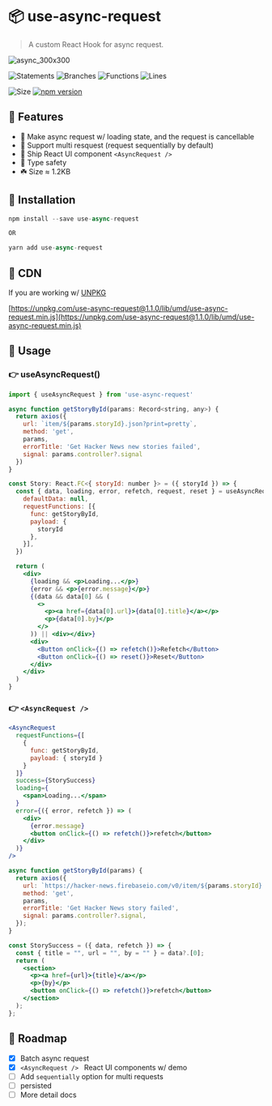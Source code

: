# 📦 use-async-request
> A custom React Hook for async request.

![async_300x300](https://user-images.githubusercontent.com/259410/145717135-862d19a3-e2df-403a-9aea-59eb6b1a0b93.png)


![Statements](https://img.shields.io/badge/statements-100%25-brightgreen.svg?style=flat)
![Branches](https://img.shields.io/badge/branches-92.1%25-brightgreen.svg?style=flat)
![Functions](https://img.shields.io/badge/functions-100%25-brightgreen.svg?style=flat)
![Lines](https://img.shields.io/badge/lines-100%25-brightgreen.svg?style=flat)

![Size](https://badgen.net/bundlephobia/minzip/use-async-request)
[![npm version](https://badge.fury.io/js/use-async-request.svg)](https://badge.fury.io/js/use-async-request)


## 🎨 Features

- 🌟 Make async request w/ loading state, and the request is cancellable
- 🌈 Support multi resquest (request sequentially by default)
- 🎁 Ship React UI component `<AsyncRequest />`
- 💪 Type safety
- ☘️ Size ≈ 1.2KB


## 🔗 Installation

```js
npm install --save use-async-request

OR

yarn add use-async-request
```

## 🔗 CDN
If you are working w/ [UNPKG](https://unpkg.com/)

[https://unpkg.com/use-async-request@1.1.0/lib/umd/use-async-request.min.js](https://unpkg.com/use-async-request@1.1.0/lib/umd/use-async-request.min.js)



## 🔗 Usage

### 👉 useAsyncRequest()

```jsx
import { useAsyncRequest } from 'use-async-request'

async function getStoryById(params: Record<string, any>) {
  return axios({
    url: `item/${params.storyId}.json?print=pretty`,
    method: 'get',
    params,
    errorTitle: 'Get Hacker News new stories failed',
    signal: params.controller?.signal
  })
}

const Story: React.FC<{ storyId: number }> = ({ storyId }) => {
  const { data, loading, error, refetch, request, reset } = useAsyncRequest<any>({
    defaultData: null,
    requestFunctions: [{
      func: getStoryById,
      payload: {
        storyId
      },  
    }],
  })

  return (
    <div>
      {loading && <p>Loading...</p>}
      {error && <p>{error.message}</p>}
      {(data && data[0] && (
        <>
          <p><a href={data[0].url}>{data[0].title}</a></p>
          <p>{data[0].by}</p>
        </>
      )) || <div></div>}
      <div>
        <Button onClick={() => refetch()}>Refetch</Button>
        <Button onClick={() => reset()}>Reset</Button>
      </div>
    </div>
  )
}
```

### 👉 `<AsyncRequest />`

```jsx
<AsyncRequest
  requestFunctions={[
    {
      func: getStoryById,
      payload: { storyId }
    }
  ]}
  success={StorySuccess}
  loading={
    <span>Loading...</span>
  }
  error={({ error, refetch }) => (
    <div>
      {error.message}
      <button onClick={() => refetch()}>refetch</button>
    </div>
  )}
/>

async function getStoryById(params) {
  return axios({
    url: `https://hacker-news.firebaseio.com/v0/item/${params.storyId}.json?print=pretty`,
    method: 'get',
    params,
    errorTitle: 'Get Hacker News story failed',
    signal: params.controller?.signal,
  });
}

const StorySuccess = ({ data, refetch }) => {
  const { title = "", url = "", by = "" } = data?.[0];
  return (
    <section>
      <p><a href={url}>{title}</a></p>
      <p>{by}</p>
      <button onClick={() => refetch()}>refetch</button>
    </section>
  );
};
```


## 🔗 Roadmap

- [x] Batch async request
- [x] `<AsyncRequest /> ` React UI components w/ demo
- [ ] Add `sequentially` option for multi requests
- [ ] persisted
- [ ] More detail docs
